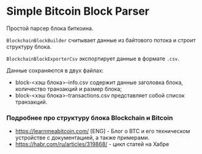 # Simple Bitcoin Block Parser

Простой парсер блока биткоина.

`BlockchainBlockBuilder` считывает данные из байтового потока и строит структуру блока.

`BlockchainBlockExporterCsv` экспортирует данные в формате `.csv`.

Данные сохраняются в двух файлах:
* block-<хэш блока>-info.csv содержит данные заголовка блока, количество транзакций и размер блока;
* block-<хэш блока>-transactions.csv представляет собой список транзакций.


### Подробнее про структуру блока Blockchain и Bitcoin
* https://learnmeabitcoin.com/ [ENG] - Блог о BTC и его техническом устройстве с документацией, а также примерами.
* https://habr.com/ru/articles/319868/ - цикл статей на Хабре